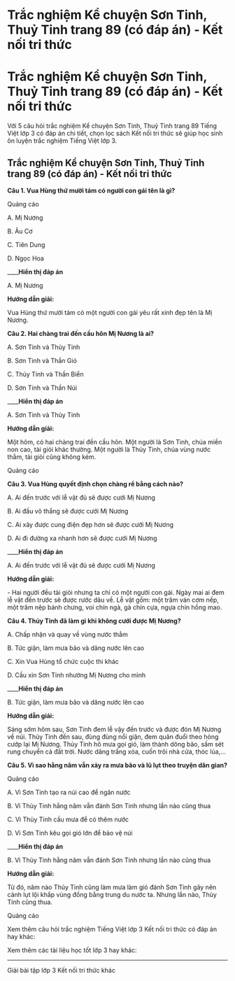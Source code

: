 # Trắc nghiệm Kể chuyện Sơn Tinh, Thuỷ Tinh trang 89 (có đáp án) - Kết nối tri thức

# Trắc nghiệm Kể chuyện Sơn Tinh, Thuỷ Tinh trang 89 (có đáp án) - Kết nối tri thức

Với 5 câu hỏi trắc nghiệm Kể chuyện Sơn Tinh, Thuỷ Tinh trang 89 Tiếng Việt lớp 3 có đáp án chi tiết, chọn lọc sách Kết nối tri thức sẽ giúp học sinh ôn luyện trắc nghiệm Tiếng Việt lớp 3.

## Trắc nghiệm Kể chuyện Sơn Tinh, Thuỷ Tinh trang 89 (có đáp án) - Kết nối tri thức

**Câu 1. Vua Hùng thứ mười tám có người con gái tên là gì?**

Quảng cáo

A. Mị Nương

B. Âu Cơ

C. Tiên Dung

D. Ngọc Hoa

____**Hiển thị đáp án**

A. Mị Nương

**Hướng dẫn giải:**

Vua Hùng thứ mười tám có một người con gái yêu rất xinh đẹp tên là Mị Nương.

**Câu 2. Hai chàng trai đến cầu hôn Mị Nương là ai?**

A. Sơn Tinh và Thủy Tinh

B. Sơn Tinh và Thần Gió

C. Thủy Tinh và Thần Biển

D. Sơn Tinh và Thần Núi

____**Hiển thị đáp án**

A. Sơn Tinh và Thủy Tinh

**Hướng dẫn giải:**

Một hôm, có hai chàng trai đến cầu hôn. Một người là Sơn Tinh, chúa miền non cao, tài giỏi khác thường. Một người là Thủy Tinh, chúa vùng nước thẳm, tài giỏi cũng không kém.

Quảng cáo

**Câu 3. Vua Hùng quyết định chọn chàng rể bằng cách nào?**

A. Ai đến trước với lễ vật đủ sẽ được cưới Mị Nương

B. Ai đấu võ thắng sẽ được cưới Mị Nương

C. Ai xây được cung điện đẹp hơn sẽ được cưới Mị Nương

D. Ai đi đường xa nhanh hơn sẽ được cưới Mị Nương

____**Hiển thị đáp án**

A. Ai đến trước với lễ vật đủ sẽ được cưới Mị Nương

**Hướng dẫn giải:**

\- Hai người đều tài giỏi nhưng ta chỉ có một người con gái. Ngày mai ai đem lễ vật đến trước sẽ được rước dâu về. Lễ vật gồm: một trăm ván cơm nếp, một trăm nệp bánh chưng, voi chín ngà, gà chín cựa, ngựa chín hồng mao.

**Câu 4. Thủy Tinh đã làm gì khi không cưới được Mị Nương?**

A. Chấp nhận và quay về vùng nước thẳm

B. Tức giận, làm mưa bão và dâng nước lên cao

C. Xin Vua Hùng tổ chức cuộc thi khác

D. Cầu xin Sơn Tinh nhường Mị Nương cho mình

____**Hiển thị đáp án**

B. Tức giận, làm mưa bão và dâng nước lên cao

**Hướng dẫn giải:**

Sáng sớm hôm sau, Sơn Tinh đem lễ vậy đến trước và được đón Mị Nương về núi. Thủy Tinh đến sau, đùng đùng nổi giận, đem quân đuổi theo hòng cướp lại Mị Nương. Thủy Tinh hô mưa gọi gió, làm thành dông bão, sấm sét rung chuyển cả đất trời. Nước dâng trắng xóa, cuốn trôi nhà cửa, thóc lúa,...

**Câu 5. Vì sao hằng năm vẫn xảy ra mưa bão và lũ lụt theo truyện dân gian?**

Quảng cáo

A. Vì Sơn Tinh tạo ra núi cao để ngăn nước

B. Vì Thủy Tinh hằng năm vẫn đánh Sơn Tinh nhưng lần nào cũng thua

C. Vì Thủy Tinh cầu mưa để có thêm nước

D. Vì Sơn Tinh kêu gọi gió lớn để bảo vệ núi

____**Hiển thị đáp án**

B. Vì Thủy Tinh hằng năm vẫn đánh Sơn Tinh nhưng lần nào cũng thua

**Hướng dẫn giải:**

Từ đó, năm nào Thủy Tinh cũng làm mưa làm gió đánh Sơn Tinh gây nên cảnh lụt lội khắp vùng đồng bằng trung du nước ta. Nhưng lần nào, Thủy Tinh cũng thua.

Quảng cáo

Xem thêm câu hỏi trắc nghiệm Tiếng Việt lớp 3 Kết nối tri thức có đáp án hay khác:

Xem thêm các tài liệu học tốt lớp 3 hay khác:

* * *

Giải bài tập lớp 3 Kết nối tri thức khác
